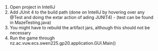 
1. Open project in IntelliJ
2. Add JUnit 4 to the build path (done on IntelliJ by hovering over any @Test and doing the extar action of ading JUNIT4) - (test can be found in MazeTesting.java)
3. You might have to rebuild the artifact jars, although this should not be necessary
4. Run the game through nz.ac.vuw.ecs.swen225.gp20.application.GUI.Main()
